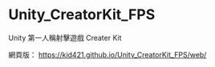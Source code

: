 # Unity_CreatorKit_FPS
 Unity 第一人稱射擊遊戲 Creater Kit

網頁版：
https://kid421.github.io/Unity_CreatorKit_FPS/web/
